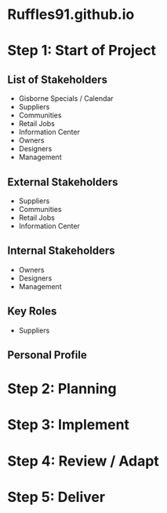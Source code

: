 # Ruffles91.github.io

# Step 1: Start of Project

## List of Stakeholders

- Gisborne Specials / Calendar
- Suppliers
- Communities
- Retail Jobs
- Information Center
- Owners
- Designers
- Management

## External Stakeholders

- Suppliers
- Communities
- Retail Jobs
- Information Center

## Internal Stakeholders

- Owners
- Designers
- Management

## Key Roles

- Suppliers 


## Personal Profile

# Step 2: Planning

# Step 3: Implement

# Step 4: Review / Adapt

# Step 5: Deliver
